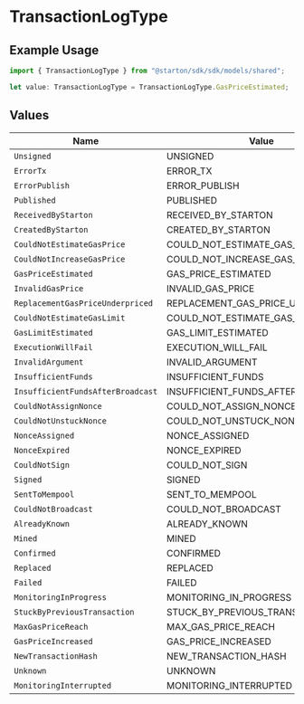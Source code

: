 # TransactionLogType

## Example Usage

```typescript
import { TransactionLogType } from "@starton/sdk/sdk/models/shared";

let value: TransactionLogType = TransactionLogType.GasPriceEstimated;
```

## Values

| Name                               | Value                              |
| ---------------------------------- | ---------------------------------- |
| `Unsigned`                         | UNSIGNED                           |
| `ErrorTx`                          | ERROR_TX                           |
| `ErrorPublish`                     | ERROR_PUBLISH                      |
| `Published`                        | PUBLISHED                          |
| `ReceivedByStarton`                | RECEIVED_BY_STARTON                |
| `CreatedByStarton`                 | CREATED_BY_STARTON                 |
| `CouldNotEstimateGasPrice`         | COULD_NOT_ESTIMATE_GAS_PRICE       |
| `CouldNotIncreaseGasPrice`         | COULD_NOT_INCREASE_GAS_PRICE       |
| `GasPriceEstimated`                | GAS_PRICE_ESTIMATED                |
| `InvalidGasPrice`                  | INVALID_GAS_PRICE                  |
| `ReplacementGasPriceUnderpriced`   | REPLACEMENT_GAS_PRICE_UNDERPRICED  |
| `CouldNotEstimateGasLimit`         | COULD_NOT_ESTIMATE_GAS_LIMIT       |
| `GasLimitEstimated`                | GAS_LIMIT_ESTIMATED                |
| `ExecutionWillFail`                | EXECUTION_WILL_FAIL                |
| `InvalidArgument`                  | INVALID_ARGUMENT                   |
| `InsufficientFunds`                | INSUFFICIENT_FUNDS                 |
| `InsufficientFundsAfterBroadcast`  | INSUFFICIENT_FUNDS_AFTER_BROADCAST |
| `CouldNotAssignNonce`              | COULD_NOT_ASSIGN_NONCE             |
| `CouldNotUnstuckNonce`             | COULD_NOT_UNSTUCK_NONCE            |
| `NonceAssigned`                    | NONCE_ASSIGNED                     |
| `NonceExpired`                     | NONCE_EXPIRED                      |
| `CouldNotSign`                     | COULD_NOT_SIGN                     |
| `Signed`                           | SIGNED                             |
| `SentToMempool`                    | SENT_TO_MEMPOOL                    |
| `CouldNotBroadcast`                | COULD_NOT_BROADCAST                |
| `AlreadyKnown`                     | ALREADY_KNOWN                      |
| `Mined`                            | MINED                              |
| `Confirmed`                        | CONFIRMED                          |
| `Replaced`                         | REPLACED                           |
| `Failed`                           | FAILED                             |
| `MonitoringInProgress`             | MONITORING_IN_PROGRESS             |
| `StuckByPreviousTransaction`       | STUCK_BY_PREVIOUS_TRANSACTION      |
| `MaxGasPriceReach`                 | MAX_GAS_PRICE_REACH                |
| `GasPriceIncreased`                | GAS_PRICE_INCREASED                |
| `NewTransactionHash`               | NEW_TRANSACTION_HASH               |
| `Unknown`                          | UNKNOWN                            |
| `MonitoringInterrupted`            | MONITORING_INTERRUPTED             |